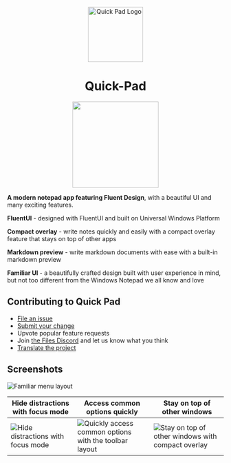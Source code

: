 <p align="center">
  <img alt="Quick Pad Logo" src="../src/QuickPad.UI/QuickPad.UI/Assets/QuickPadIcon.png" width="128px" />
</p>
<h1 align="center">
  Quick-Pad
</h1>
<p align="center">
  <a title="Microsoft Store" target="_blank" href="https://apps.microsoft.com/detail/9pdlwqhtlsv3">
  <a style="text-decoration:none" href="https://apps.microsoft.com/detail/9pdlwqhtlsv3?launch=true&mode=full">
    <picture>
      <source media="(prefers-color-scheme: light)" srcset="https://get.microsoft.com/images/en-us%20dark.svg" width="200" />
      <img src="https://get.microsoft.com/images/en-us%20light.svg" width="200" />
    </picture></a>
</p>

**A modern notepad app featuring Fluent Design**, with a beautiful UI and many exciting features.

**FluentUI** - designed with FluentUI and built on Universal Windows Platform

**Compact overlay** - write notes quickly and easily with a compact overlay feature that stays on top of other apps

**Markdown preview** - write markdown documents with ease with a built-in markdown preview

**Familiar UI** - a beautifully crafted design built with user experience in mind, but not too different from the Windows Notepad we all know and love

## Contributing to Quick Pad

- [File an issue](https://github.com/yaira2/Quick-Pad/issues/new/choose)
- [Submit your change](https://github.com/yaira2/Quick-Pad/pulls)
- Upvote popular feature requests
- Join [the Files Discord](https://discord.gg/files) and let us know what you think
- [Translate the project](https://github.com/yaira2/Quick-Pad/blob/main/docs/TRANSLATING.md)

## Screenshots

![Familiar menu layout](https://store-images.s-microsoft.com/image/apps.25019.14151964118482152.50ef154e-27a9-4f56-9596-b0737e7aec6d.862522a0-20d4-44df-a807-10cd0fdd3e27)

Hide distractions with focus mode|Access common options quickly|Stay on top of other windows
---|---|---
![Hide distractions with focus mode](https://store-images.s-microsoft.com/image/apps.13651.14151964118482152.50ef154e-27a9-4f56-9596-b0737e7aec6d.fb8b506b-f665-42aa-9b7d-35c66e2db0a5)|![Quickly access common options with the toolbar layout](https://store-images.s-microsoft.com/image/apps.1200.14151964118482152.50ef154e-27a9-4f56-9596-b0737e7aec6d.0534a74c-d662-4720-8708-401aadc38662)|![Stay on top of other windows with compact overlay](https://store-images.s-microsoft.com/image/apps.41318.14151964118482152.50ef154e-27a9-4f56-9596-b0737e7aec6d.a616fc5c-99cd-4526-97c8-3b4e42b19994)
